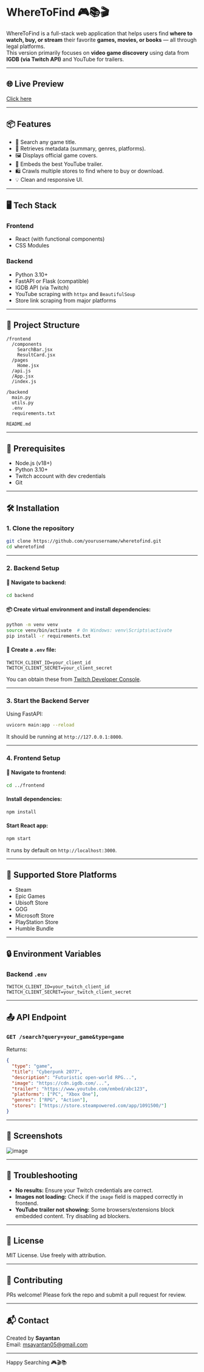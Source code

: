 
# WhereToFind 🎮📚🎬

WhereToFind is a full-stack web application that helps users find **where to watch, buy, or stream** their favorite **games, movies, or books** — all through legal platforms.  
This version primarily focuses on **video game discovery** using data from **IGDB (via Twitch API)** and YouTube for trailers.

---

## 🌐 Live Preview

[Click here](https://wheretofind.vercel.app/)

---

## 📦 Features

- 🔎 Search any game title.
- 🧠 Retrieves metadata (summary, genres, platforms).
- 🖼️ Displays official game covers.
- 🎥 Embeds the best YouTube trailer.
- 🛍️ Crawls multiple stores to find where to buy or download.
- 💡 Clean and responsive UI.

---

## 🖥️ Tech Stack

### Frontend
- React (with functional components)
- CSS Modules

### Backend
- Python 3.10+
- FastAPI or Flask (compatible)
- IGDB API (via Twitch)
- YouTube scraping with `httpx` and `BeautifulSoup`
- Store link scraping from major platforms

---

## 📁 Project Structure

```
/frontend
  /components
    SearchBar.jsx
    ResultCard.jsx
  /pages
    Home.jsx
  /api.js
  /App.jsx
  /index.js

/backend
  main.py
  utils.py
  .env
  requirements.txt

README.md
```

---

## 🧪 Prerequisites

- Node.js (v18+)
- Python 3.10+
- Twitch account with dev credentials
- Git

---

## 🛠️ Installation

### 1. Clone the repository

```bash
git clone https://github.com/yourusername/wheretofind.git
cd wheretofind
```

---

### 2. Backend Setup

#### 📁 Navigate to backend:

```bash
cd backend
```

#### 📦 Create virtual environment and install dependencies:

```bash
python -m venv venv
source venv/bin/activate  # On Windows: venv\Scripts\activate
pip install -r requirements.txt
```

#### 📄 Create a `.env` file:

```
TWITCH_CLIENT_ID=your_client_id
TWITCH_CLIENT_SECRET=your_client_secret
```

You can obtain these from [Twitch Developer Console](https://dev.twitch.tv/console/apps).

---

### 3. Start the Backend Server

Using FastAPI:

```bash
uvicorn main:app --reload
```

It should be running at `http://127.0.0.1:8000`.

---

### 4. Frontend Setup

#### 📁 Navigate to frontend:

```bash
cd ../frontend
```

#### Install dependencies:

```bash
npm install
```

#### Start React app:

```bash
npm start
```

It runs by default on `http://localhost:3000`.

---

## 🔗 Supported Store Platforms

- Steam
- Epic Games
- Ubisoft Store
- GOG
- Microsoft Store
- PlayStation Store
- Humble Bundle

---

## 🔒 Environment Variables

### Backend `.env`

```env
TWITCH_CLIENT_ID=your_twitch_client_id
TWITCH_CLIENT_SECRET=your_twitch_client_secret
```

---

## 📤 API Endpoint

### `GET /search?query=your_game&type=game`

Returns:

```json
{
  "type": "game",
  "title": "Cyberpunk 2077",
  "description": "Futuristic open-world RPG...",
  "image": "https://cdn.igdb.com/...",
  "trailer": "https://www.youtube.com/embed/abc123",
  "platforms": ["PC", "Xbox One"],
  "genres": ["RPG", "Action"],
  "stores": ["https://store.steampowered.com/app/1091500/"]
}
```

---

## 📸 Screenshots

![image](https://github.com/user-attachments/assets/f0ca43fa-555f-4673-af0f-b19a76f64dc4)

---

## 🐞 Troubleshooting

- **No results:** Ensure your Twitch credentials are correct.
- **Images not loading:** Check if the `image` field is mapped correctly in frontend.
- **YouTube trailer not showing:** Some browsers/extensions block embedded content. Try disabling ad blockers.

---

## 📃 License

MIT License. Use freely with attribution.

---

## 🤝 Contributing

PRs welcome! Please fork the repo and submit a pull request for review.

---

## 📬 Contact

Created by **Sayantan**  
Email: [msayantan05@gmail.com](mailto:msayantan05@gmail.com)

---

Happy Searching 🎮🎬📚
